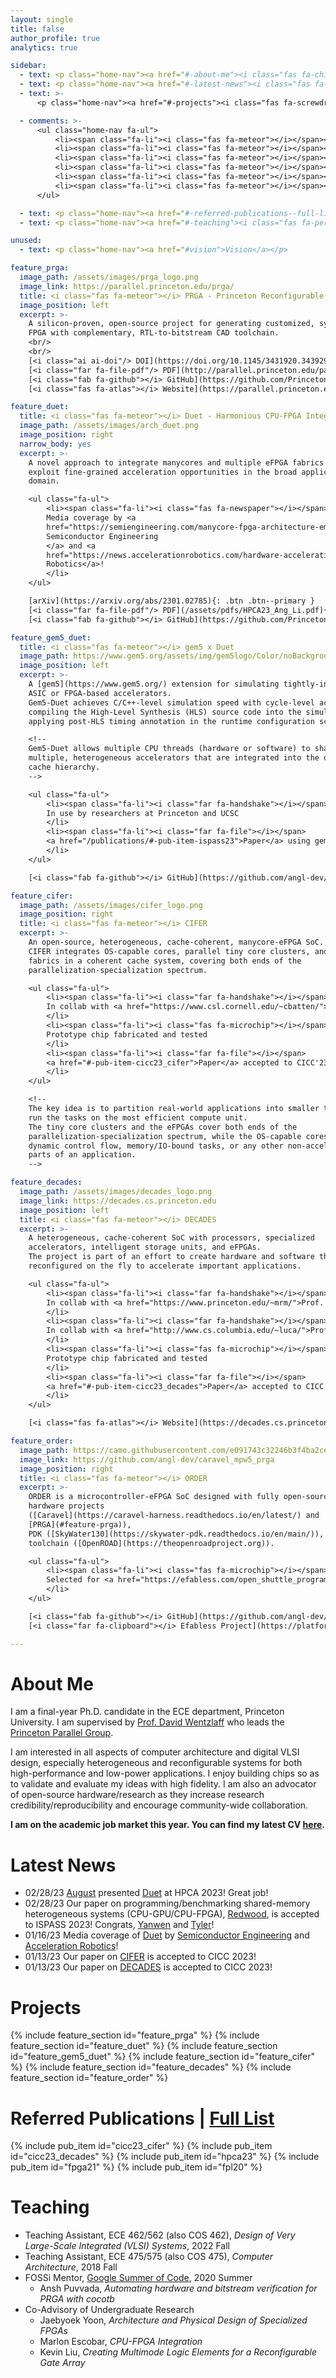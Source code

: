 ```yaml
---
layout: single
title: false
author_profile: true
analytics: true

sidebar:
  - text: <p class="home-nav"><a href="#-about-me"><i class="fas fa-child-reaching"></i> About Me</a></p>
  - text: <p class="home-nav"><a href="#-latest-news"><i class="fas fa-newspaper"></i> Latest News</a></p>
  - text: >-
      <p class="home-nav"><a href="#-projects"><i class="fas fa-screwdriver-wrench"></i> Projects</a></p>

  - comments: >-
      <ul class="home-nav fa-ul">
          <li><span class="fa-li"><i class="fas fa-meteor"></i></span><a href="#feature_prga">PRGA</a></li>
          <li><span class="fa-li"><i class="fas fa-meteor"></i></span><a href="#feature_duet">Duet</a></li>
          <li><span class="fa-li"><i class="fas fa-meteor"></i></span><a href="#feature_gem5_duet">Gem5-Duet</a></li>
          <li><span class="fa-li"><i class="fas fa-meteor"></i></span><a href="#feature_cifer">CIFER</a></li>
          <li><span class="fa-li"><i class="fas fa-meteor"></i></span><a href="#feature_decades">DECADES</a></li>
          <li><span class="fa-li"><i class="fas fa-meteor"></i></span><a href="#feature_order">ORDER</a></li>
      </ul>

  - text: <p class="home-nav"><a href="#-referred-publications--full-list"><i class="fas fa-box-archive"></i> Referred Publications</a></p>
  - text: <p class="home-nav"><a href="#-teaching"><i class="fas fa-person-chalkboard"></i> Teaching</a></p>

unused:
  - text: <p class="home-nav"><a href="#vision">Vision</a></p>

feature_prga:
  image_path: /assets/images/prga_logo.png
  image_link: https://parallel.princeton.edu/prga/
  title: <i class="fas fa-meteor"></i> PRGA - Princeton Reconfigurable Gate Array
  image_position: left
  excerpt: >-
    A silicon-proven, open-source project for generating customized, synthesizable
    FPGA with complementary, RTL-to-bitstream CAD toolchain.
    <br/>
    <br/>
    [<i class="ai ai-doi"/> DOI](https://doi.org/10.1145/3431920.3439294){: .btn .btn--primary }
    [<i class="far fa-file-pdf"/> PDF](http://parallel.princeton.edu/papers/FPGA21-Li.pdf){: .btn .btn--primary }
    [<i class="fab fa-github"></i> GitHub](https://github.com/PrincetonUniversity/prga){: .btn .btn--primary }
    [<i class="fas fa-atlas"></i> Website](https://parallel.princeton.edu/prga/){: .btn .btn--primary }

feature_duet:
  title: <i class="fas fa-meteor"></i> Duet - Harmonious CPU-FPGA Integration
  image_path: /assets/images/arch_duet.png
  image_position: right
  narrow_body: yes
  excerpt: >-
    A novel approach to integrate manycores and multiple eFPGA fabrics to
    exploit fine-grained acceleration opportunities in the broad application
    domain.

    <ul class="fa-ul">
        <li><span class="fa-li"><i class="fas fa-newspaper"></i></span>
        Media coverage by <a
        href="https://semiengineering.com/manycore-fpga-architecture-employing-novel-duet-adapters-to-integrate-efpgas-in-a-scalable-non-intrusive-cache-coherent-manner-princeton/">
        Semiconductor Engineering
        </a> and <a
        href="https://news.accelerationrobotics.com/hardware-acceleration-in-robotics-43/#duet-creating-harmony-between-processors-and-embedded-fpgas">Acceleration
        Robotics</a>!
        </li>
    </ul>

    [arXiv](https://arxiv.org/abs/2301.02785){: .btn .btn--primary }
    [<i class="far fa-file-pdf"/> PDF](/assets/pdfs/HPCA23_Ang_Li.pdf){: .btn .btn--primary }
    [<i class="fab fa-github"></i> GitHub](https://github.com/PrincetonUniversity/Duet){: .btn .btn--primary }

feature_gem5_duet:
  title: <i class="fas fa-meteor"></i> gem5 x Duet
  image_path: https://www.gem5.org/assets/img/gem5logo/Color/noBackground/vertical/gem5ColorVert.png
  image_position: left
  excerpt: >-
    A [gem5](https://www.gem5.org/) extension for simulating tightly-integrated,
    ASIC or FPGA-based accelerators.
    Gem5-Duet achieves C/C++-level simulation speed with cycle-level accuracy by
    compiling the High-Level Synthesis (HLS) source code into the simulator and
    applying post-HLS timing annotation in the runtime configuration script.

    <!--
    Gem5-Duet allows multiple CPU threads (hardware or software) to share
    multiple, heterogeneous accelerators that are integrated into the on-chip
    cache hierarchy.
    -->

    <ul class="fa-ul">
        <li><span class="fa-li"><i class="far fa-handshake"></i></span>
        In use by researchers at Princeton and UCSC
        </li>
        <li><span class="fa-li"><i class="far fa-file"></i></span>
        <a href="/publications/#-pub-item-ispass23">Paper</a> using gem5-Duet accepted to ISPASS'23!
        </li>
    </ul>

    [<i class="fab fa-github"></i> GitHub](https://github.com/angl-dev/gem5-duet){: .btn .btn--primary }

feature_cifer:
  image_path: /assets/images/cifer_logo.png
  image_position: right
  title: <i class="fas fa-meteor"></i> CIFER
  excerpt: >-
    An open-source, heterogeneous, cache-coherent, manycore-eFPGA SoC.
    CIFER integrates OS-capable cores, parallel tiny core clusters, and eFPGA
    fabrics in a coherent cache system, covering both ends of the
    parallelization-specialization spectrum.

    <ul class="fa-ul">
        <li><span class="fa-li"><i class="far fa-handshake"></i></span>
        In collab with <a href="https://www.csl.cornell.edu/~cbatten/">Prof. Christopher Batten's group</a>
        </li>
        <li><span class="fa-li"><i class="fas fa-microchip"></i></span>
        Prototype chip fabricated and tested
        </li>
        <li><span class="fa-li"><i class="far fa-file"></i></span>
        <a href="#-pub-item-cicc23_cifer">Paper</a> accepted to CICC'23!
        </li>
    </ul>

    <!--
    The key idea is to partition real-world applications into smaller tasks and
    run the tasks on the most efficient compute unit.
    The tiny core clusters and the eFPGAs cover both ends of the
    parallelization-specialization spectrum, while the OS-capable cores handle
    dynamic control flow, memory/IO-bound tasks, or any other non-acceleratable
    parts of an application.
    -->

feature_decades:
  image_path: /assets/images/decades_logo.png
  image_link: https://decades.cs.princeton.edu
  image_position: left
  title: <i class="fas fa-meteor"></i> DECADES
  excerpt: >-
    A heterogeneous, cache-coherent SoC with processors, specialized
    accelerators, intelligent storage units, and eFPGAs.
    The project is part of an effort to create hardware and software that can be
    reconfigured on the fly to accelerate important applications.

    <ul class="fa-ul">
        <li><span class="fa-li"><i class="far fa-handshake"></i></span>
        In collab with <a href="https://www.princeton.edu/~mrm/">Prof. Margaret Martonosi's group</a>
        </li>
        <li><span class="fa-li"><i class="far fa-handshake"></i></span>
        In collab with <a href="http://www.cs.columbia.edu/~luca/">Prof. Luca Carloni's group</a>
        </li>
        <li><span class="fa-li"><i class="fas fa-microchip"></i></span>
        Prototype chip fabricated and tested
        </li>
        <li><span class="fa-li"><i class="far fa-file"></i></span>
        <a href="#-pub-item-cicc23_decades">Paper</a> accepted to CICC'23!
        </li>
    </ul>

    [<i class="fas fa-atlas"></i> Website](https://decades.cs.princeton.edu){: .btn .btn--primary }

feature_order:
  image_path: https://camo.githubusercontent.com/e091743c32246b3f4ba2ce1671d715574d7ef87764b0b8e14464d01001b08956/68747470733a2f2f656661626c6573732d70726f64756374696f6e2d6d61726b6574706c6163652e73332e616d617a6f6e6177732e636f6d2f6174746163686d656e74732f70726f6a656374732f35633865356532302d366238342d346135612d613163312d6133376664306331636266382f436170747572652e504e47
  image_link: https://github.com/angl-dev/caravel_mpw5_prga
  image_position: right
  title: <i class="fas fa-meteor"></i> ORDER
  excerpt: >-
    ORDER is a microcontroller-eFPGA SoC designed with fully open-source
    hardware projects
    ([Caravel](https://caravel-harness.readthedocs.io/en/latest/) and
    [PRGA](#feature-prga)),
    PDK ([SkyWater130](https://skywater-pdk.readthedocs.io/en/main/)), and EDA
    toolchain ([OpenROAD](https://theopenroadproject.org)).

    <ul class="fa-ul">
        <li><span class="fa-li"><i class="fas fa-microchip"></i></span>
        Selected for <a href="https://efabless.com/open_shuttle_program">OpenMPW-6</a>. Fabrication in progress.
        </li>
    </ul>

    [<i class="fab fa-github"></i> GitHub](https://github.com/angl-dev/caravel_mpw5_prga){: .btn .btn--primary }
    [<i class="far fa-clipboard"></i> Efabless Project](https://platform.efabless.com/projects/1026){: .btn .btn--primary }

---
```


# <i class="fas fa-child-reaching"></i> About Me

I am a final-year Ph.D. candidate in the ECE department, Princeton University.
I am supervised by [Prof. David Wentzlaff](https://www.princeton.edu/~wentzlaf/)
who leads the [Princeton Parallel Group](http://parallel.princeton.edu/).

I am interested in all aspects of computer architecture and digital VLSI design,
especially heterogeneous and reconfigurable systems for both high-performance and
low-power applications.
I enjoy building chips so as to validate and evaluate my ideas with high
fidelity.
I am also an advocator of open-source hardware/research as they
increase research credibility/reproducibility and encourage community-wide
collaboration.

**I am on the academic job market this year. You can find my latest CV [here](/assets/pdfs/cv-angl.pdf).**

# <i class="fas fa-newspaper"></i> Latest News

* 02/28/23 [August](https://augustning.com/) presented [Duet](#feature_duet) at
  HPCA 2023! Great job!
* 02/28/23 Our paper on programming/benchmarking shared-memory heterogeneous
  systems (CPU-GPU/CPU-FPGA), [Redwood](/publications/#-pub-item-ispass23), is accepted to
  ISPASS 2023! Congrats, [Yanwen](https://xuyanwen2012.github.io/) and
  [Tyler](https://users.soe.ucsc.edu/~tsorensen/)!
* 01/16/23 Media coverage of [Duet](#feature_duet) by [Semiconductor
  Engineering](https://semiengineering.com/manycore-fpga-architecture-employing-novel-duet-adapters-to-integrate-efpgas-in-a-scalable-non-intrusive-cache-coherent-manner-princeton/)
  and [Acceleration
  Robotics](https://news.accelerationrobotics.com/hardware-acceleration-in-robotics-43/#duet-creating-harmony-between-processors-and-embedded-fpgas)!
* 01/13/23 Our paper on [CIFER](#feature_cifer) is accepted to CICC 2023!
* 01/13/23 Our paper on [DECADES](#feature_decades) is accepted to CICC 2023!

# <i class="fas fa-screwdriver-wrench"></i> Projects

{% include feature_section id="feature_prga" %}
{% include feature_section id="feature_duet" %}
{% include feature_section id="feature_gem5_duet" %}
{% include feature_section id="feature_cifer" %}
{% include feature_section id="feature_decades" %}
{% include feature_section id="feature_order" %}

# <i class="fas fa-box-archive"></i> Referred Publications | [Full List](/publications)

<div class="pub">
  {% include pub_item id="cicc23_cifer" %}
  {% include pub_item id="cicc23_decades" %}
  {% include pub_item id="hpca23" %}
  {% include pub_item id="fpga21" %}
  {% include pub_item id="fpl20" %}
</div>

# <i class="fas fa-person-chalkboard"></i> Teaching

* Teaching Assistant, ECE 462/562 (also COS 462), _Design of Very Large-Scale
  Integrated (VLSI) Systems_, 2022 Fall
* Teaching Assistant, ECE 475/575 (also COS 475), _Computer Architecture_, 2018
  Fall
* FOSSi Mentor, [Google Summer of Code](https://www.fossi-foundation.org/2020/05/04/gsoc2020-intro), 2020 Summer
  - Ansh Puvvada, _Automating hardware and bitstream verification for PRGA with cocotb_
* Co-Advisory of Undergraduate Research
  - Jaebyoek Yoon, _Architecture and Physical Design of Specialized FPGAs_
  - Marlon Escobar, _CPU-FPGA Integration_
  - Kevin Liu, _Creating Multimode Logic Elements for a Reconfigurable Gate
    Array_

